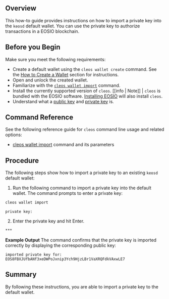 ## Overview

This how-to guide provides instructions on how to import a private key into the `keosd` default wallet. You can use the private key to authorize transactions in a EOSIO blockchain. 

## Before you Begin

Make sure you meet the following requirements:

* Create a default wallet using the `cleos wallet create` command. See the [How to Create a Wallet](../02_how-to-guides/how-to-create-a-wallet.md) section for instructions. 
* Open and unlock the created wallet.
* Familiarize with the [`cleos wallet import`](../03_command-reference/wallet/import.md) command.
* Install the currently supported version of `cleos`.
[[info | Note]]
| `cleos` is bundled with the EOSIO software. [Installing EOSIO](../../00_install/index.md) will also install `cleos`.
* Understand what a [public key](https://developers.eos.io/welcome/latest/glossary/index/#public-key) and [private key](https://developers.eos.io/welcome/latest/glossary/index/#private-key) is.

## Command Reference

See the following reference guide for `cleos` command line usage and related options:
* [cleos wallet import](../03_command-reference/wallet/import.md) command and its parameters

## Procedure

The following steps show how to import a private key to an existing `keosd` default wallet:

1. Run the following command to import a private key into the default wallet. The command prompts to enter a private key:
```sh
cleos wallet import
```
```console
private key:
```

2. Enter the private key and hit Enter. 
```sh
***
```

**Example Output**
The command confirms that the private key is imported correctly by displaying the corresponding public key:
```console
imported private key for: EOS8FBXJUfbANf3xeDWPoJxnip3Ych9HjzLBr1VaXRQFdkVAxwLE7
```

## Summary

By following these instructions, you are able to import a private key to the default wallet. 
